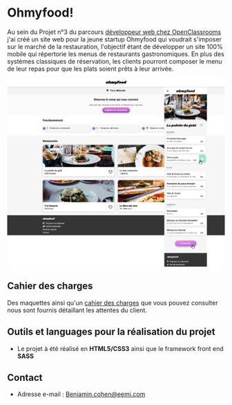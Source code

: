 # Ohmyfood!

Au sein du Projet n°3 du parcours [développeur web chez OpenClassrooms](https://openclassrooms.com/fr/paths/185-developpeur-web#path-tabs) j'ai créé un site web pour la jeune startup Ohmyfood qui voudrait s'imposer sur le marché de la restauration, l'objectif étant de développer un site 100% mobile qui répertorie les menus de restaurants gastronomiques. En plus des systèmes classiques de réservation, les clients pourront composer le menu de leur repas pour que les plats soient prêts à leur arrivée.

![desktop ohmyfood](/images/maquette.png)

## Cahier des charges

Des maquettes ainsi qu'un [cahier des charges](https://s3-eu-west-1.amazonaws.com/course.oc-static.com/projects/DW_P3/Brief%20cre%CC%81atif%20-%20Ohmyfood!.pdf) que vous pouvez consulter nous sont fournis détaillant les attentes du client.

## Outils et languages pour la réalisation du projet

- Le projet à été réalisé en **HTML5/CSS3** ainsi que le framework front end **SASS**

## Contact
-  Adresse e-mail : Benjamin.cohen@eemi.com

